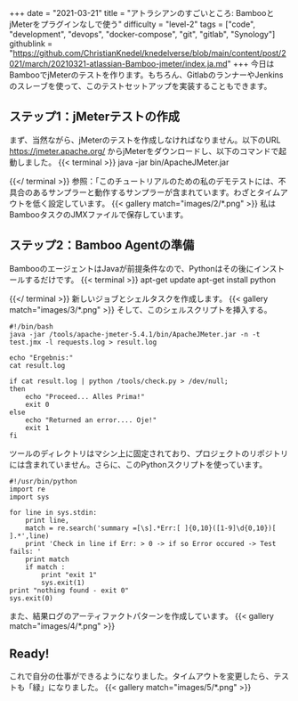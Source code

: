 +++
date = "2021-03-21"
title = "アトラシアンのすごいところ: BambooとjMeterをプラグインなしで使う"
difficulty = "level-2"
tags = ["code", "development", "devops", "docker-compose", "git", "gitlab", "Synology"]
githublink = "https://github.com/ChristianKnedel/knedelverse/blob/main/content/post/2021/march/20210321-atlassian-Bamboo-jmeter/index.ja.md"
+++
今日はBambooでjMeterのテストを作ります。もちろん、GitlabのランナーやJenkinsのスレーブを使って、このテストセットアップを実装することもできます。
## ステップ1：jMeterテストの作成
まず、当然ながら、jMeterのテストを作成しなければなりません。以下のURL https://jmeter.apache.org/ からjMeterをダウンロードし、以下のコマンドで起動しました。
{{< terminal >}}
java -jar bin/ApacheJMeter.jar

{{</ terminal >}}
参照：「このチュートリアルのための私のデモテストには、不具合のあるサンプラーと動作するサンプラーが含まれています。わざとタイムアウトを低く設定しています。
{{< gallery match="images/2/*.png" >}}
私はBambooタスクのJMXファイルで保存しています。
## ステップ2：Bamboo Agentの準備
BambooのエージェントはJavaが前提条件なので、Pythonはその後にインストールするだけです。
{{< terminal >}}
apt-get update
apt-get install python

{{</ terminal >}}
新しいジョブとシェルタスクを作成します。
{{< gallery match="images/3/*.png" >}}
そして、このシェルスクリプトを挿入する。
```
#!/bin/bash
java -jar /tools/apache-jmeter-5.4.1/bin/ApacheJMeter.jar -n -t test.jmx -l requests.log > result.log

echo "Ergebnis:"
cat result.log

if cat result.log | python /tools/check.py > /dev/null; 
then
    echo "Proceed... Alles Prima!"
    exit 0
else
    echo "Returned an error.... Oje!"
    exit 1
fi

```
ツールのディレクトリはマシン上に固定されており、プロジェクトのリポジトリには含まれていません。さらに、このPythonスクリプトを使っています。
```
#!/usr/bin/python
import re
import sys
 
for line in sys.stdin:
    print line,
    match = re.search('summary =[\s].*Err:[ ]{0,10}([1-9]\d{0,10})[ ].*',line)
    print 'Check in line if Err: > 0 -> if so Error occured -> Test fails: '
    print match
    if match :
        print "exit 1"
        sys.exit(1)
print "nothing found - exit 0"
sys.exit(0)

```
また、結果ログのアーティファクトパターンを作成しています。
{{< gallery match="images/4/*.png" >}}

## Ready!
これで自分の仕事ができるようになりました。タイムアウトを変更したら、テストも「緑」になりました。
{{< gallery match="images/5/*.png" >}}